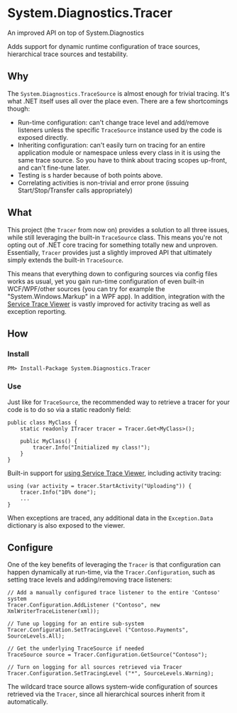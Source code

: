 # System.Diagnostics.Tracer

An improved API on top of System.Diagnostics

Adds support for dynamic runtime configuration of trace sources, hierarchical trace sources and testability.

## Why

The `System.Diagnostics.TraceSource` is almost enough for trivial 
tracing. It's what .NET itself uses all over the place even. There 
are a few shortcomings though:

* Run-time configuration: can't change trace level and add/remove
  listeners unless the specific `TraceSource` instance used by the 
  code is exposed directly. 
* Inheriting configuration: can't easily turn on tracing for an 
  entire application module or namespace unless every class in it 
  is using the same trace source. So you have to think about tracing 
  scopes up-front, and can't fine-tune later.
* Testing is s harder because of both points above.
* Correlating activities is non-trivial and error prone (issuing 
  Start/Stop/Transfer calls appropriately)

## What

This project (the `Tracer` from now on) provides a solution to all three
issues, while still leveraging the built-in `TraceSource` class. This 
means you're not opting out of .NET core tracing for something totally 
new and unproven. Essentially, `Tracer` provides just a slightly improved 
API that ultimately simply extends the built-in `TraceSource`. 

This means that everything down to configuring sources via config files 
works as usual, yet you gain run-time configuration of even built-in WCF/WPF/other sources (you can try for example the "System.Windows.Markup" in a 
WPF app). In addition, integration with the 
[Service Trace Viewer](https://goo.gl/9PsPFI) is vastly improved for 
activity tracing as well as exception reporting. 


## How

### Install

    PM> Install-Package System.Diagnostics.Tracer

### Use
Just like for `TraceSource`, the recommended way to retrieve a 
tracer for your code is to do so via a static readonly field:

    public class MyClass {
        static readonly ITracer tracer = Tracer.Get<MyClass>();        

        public MyClass() {
            tracer.Info("Initialized my class!");
        }
    }

Built-in support for [using Service Trace Viewer](https://goo.gl/9PsPFI), including activity tracing:

    using (var activity = tracer.StartActivity("Uploading")) {
        tracer.Info("10% done");
        ...
    }

When exceptions are traced, any additional data in the `Exception.Data` 
dictionary is also exposed to the viewer. 


## Configure

One of the key benefits of leveraging the `Tracer` is that configuration 
can happen dynamically at run-time, via the `Tracer.Configuration`, such 
as setting trace levels and adding/removing trace listeners:

    // Add a manually configured trace listener to the entire 'Contoso' system
    Tracer.Configuration.AddListener ("Contoso", new XmlWriterTraceListener(xml));
    
    // Tune up logging for an entire sub-system
    Tracer.Configuration.SetTracingLevel ("Contoso.Payments", SourceLevels.All);
    
    // Get the underlying TraceSource if needed
    TraceSource source = Tracer.Configuration.GetSource("Contoso");
    
    // Turn on logging for all sources retrieved via Tracer
    Tracer.Configuration.SetTracingLevel ("*", SourceLevels.Warning);
    
The wildcard trace source allows system-wide configuration of sources retrieved 
via the `Tracer`, since all hierarchical sources inherit from it automatically.